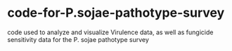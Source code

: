 # code-for-P.sojae-pathotype-survey
code used to analyze and visualize Virulence data, as well as fungicide sensitivity data for the P. sojae pathotype survey
